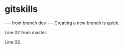 # gitskills
--- from branch dev ---
Creating a new branch is quick.

Line 02 from master.

Line 02.

